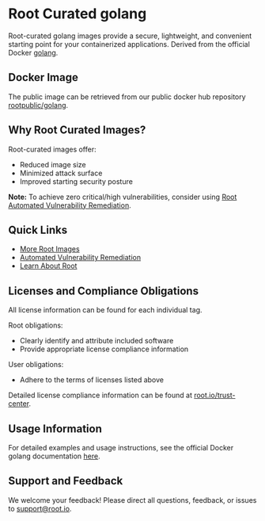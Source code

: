# Root Curated golang

Root-curated golang images provide a secure, lightweight, and convenient starting point for your containerized applications. Derived from the official Docker [golang](https://hub.docker.com/_/golang).

## Docker Image
The public image can be retrieved from our public docker hub repository [rootpublic/golang](https://hub.docker.com/r/rootpublic/golang).

## Why Root Curated Images?
Root-curated images offer:
- Reduced image size
- Minimized attack surface
- Improved starting security posture

**Note:** To achieve zero critical/high vulnerabilities, consider using [Root Automated Vulnerability Remediation](https://app.root.io).

## Quick Links
- [More Root Images](https://images.root.io)
- [Automated Vulnerability Remediation](https://app.root.io)
- [Learn About Root](https://www.root.io)

## Licenses and Compliance Obligations
All license information can be found for each individual tag.

Root obligations:
- Clearly identify and attribute included software
- Provide appropriate license compliance information

User obligations:
- Adhere to the terms of licenses listed above

Detailed license compliance information can be found at [root.io/trust-center](https://root.io/trust-center).

## Usage Information
For detailed examples and usage instructions, see the official Docker golang documentation [here](https://hub.docker.com/_/golang).

## Support and Feedback
We welcome your feedback! Please direct all questions, feedback, or issues to [support@root.io](mailto:support@root.io).